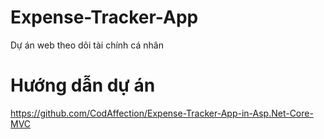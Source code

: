# Expense-Tracker-App
 Dự án web theo dõi tài chính cá nhân
# Hướng dẫn dự án 
https://github.com/CodAffection/Expense-Tracker-App-in-Asp.Net-Core-MVC
